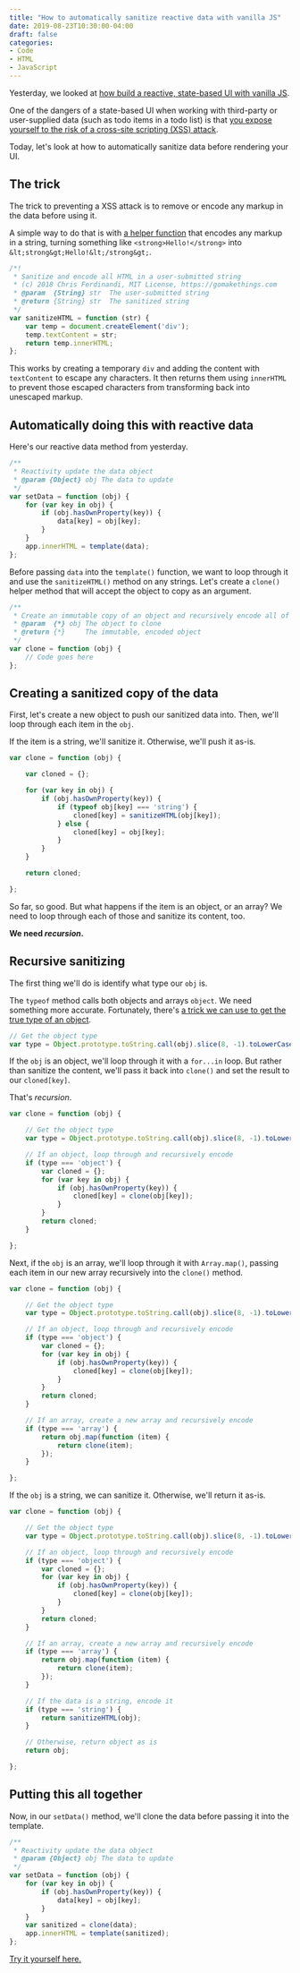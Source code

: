 ```yaml
---
title: "How to automatically sanitize reactive data with vanilla JS"
date: 2019-08-23T10:30:00-04:00
draft: false
categories:
- Code
- HTML
- JavaScript
---
```


Yesterday, we looked at [how build a reactive, state-based UI with vanilla JS](/data-reactivity-with-vanilla-js/).

One of the dangers of a state-based UI when working with third-party or user-supplied data (such as todo items in a todo list) is that [you expose yourself to the risk of a cross-site scripting (XSS) attack](/preventing-cross-site-scripting-attacks-when-using-innerhtml-in-vanilla-javascript/).

Today, let's look at how to automatically sanitize data before rendering your UI.

## The trick

The trick to preventing a XSS attack is to remove or encode any markup in the data before using it.

A simple way to do that is with [a helper function](https://vanillajstoolkit.com/helpers/sanitizehtml/) that encodes any markup in a string, turning something like `<strong>Hello!</strong>` into `&lt;strong&gt;Hello!&lt;/strong&gt;`.

```js
/*!
 * Sanitize and encode all HTML in a user-submitted string
 * (c) 2018 Chris Ferdinandi, MIT License, https://gomakethings.com
 * @param  {String} str  The user-submitted string
 * @return {String} str  The sanitized string
 */
var sanitizeHTML = function (str) {
	var temp = document.createElement('div');
	temp.textContent = str;
	return temp.innerHTML;
};
```

This works by creating a temporary `div` and adding the content with `textContent` to escape any characters. It then returns them using `innerHTML` to prevent those escaped characters from transforming back into unescaped markup.

## Automatically doing this with reactive data

Here's our reactive data method from yesterday.

```js
/**
 * Reactivity update the data object
 * @param {Object} obj The data to update
 */
var setData = function (obj) {
	for (var key in obj) {
		if (obj.hasOwnProperty(key)) {
			data[key] = obj[key];
		}
	}
	app.innerHTML = template(data);
};
```

Before passing `data` into the `template()` function, we want to loop through it and use the `sanitizeHTML()` method on any strings. Let's create a `clone()` helper method that will accept the object to copy as an argument.

```js
/**
 * Create an immutable copy of an object and recursively encode all of its data
 * @param  {*} obj The object to clone
 * @return {*}     The immutable, encoded object
 */
var clone = function (obj) {
	// Code goes here
};
```

## Creating a sanitized copy of the data

First, let's create a new object to push our sanitized data into. Then, we'll loop through each item in the `obj`.

If the item is a string, we'll sanitize it. Otherwise, we'll push it as-is.

```js
var clone = function (obj) {

	var cloned = {};

	for (var key in obj) {
		if (obj.hasOwnProperty(key)) {
			if (typeof obj[key] === 'string') {
				cloned[key] = sanitizeHTML(obj[key]);
			} else {
				cloned[key] = obj[key];
			}
		}
	}

	return cloned;

};
```

So far, so good. But what happens if the item is an object, or an array? We need to loop through each of those and sanitize its content, too.

__We need *recursion*.__

## Recursive sanitizing

The first thing we'll do is identify what type our `obj` is.

The `typeof` method calls both objects and arrays `object`. We need something more accurate. Fortunately, there's [a trick we can use to get the true type of an object](/true-type-checking-with-vanilla-js/).

```js
// Get the object type
var type = Object.prototype.toString.call(obj).slice(8, -1).toLowerCase();
```

If the `obj` is an object, we'll loop through it with a `for...in` loop. But rather than sanitize the content, we'll pass it back into `clone()` and set the result to our `cloned[key]`.

That's *recursion*.

```js
var clone = function (obj) {

	// Get the object type
	var type = Object.prototype.toString.call(obj).slice(8, -1).toLowerCase();

	// If an object, loop through and recursively encode
	if (type === 'object') {
		var cloned = {};
		for (var key in obj) {
			if (obj.hasOwnProperty(key)) {
				cloned[key] = clone(obj[key]);
			}
		}
		return cloned;
	}

};
```

Next, if the `obj` is an array, we'll loop through it with `Array.map()`, passing each item in our new array recursively into the `clone()` method.

```js
var clone = function (obj) {

	// Get the object type
	var type = Object.prototype.toString.call(obj).slice(8, -1).toLowerCase();

	// If an object, loop through and recursively encode
	if (type === 'object') {
		var cloned = {};
		for (var key in obj) {
			if (obj.hasOwnProperty(key)) {
				cloned[key] = clone(obj[key]);
			}
		}
		return cloned;
	}

	// If an array, create a new array and recursively encode
	if (type === 'array') {
		return obj.map(function (item) {
			return clone(item);
		});
	}

};
```

If the `obj` is a string, we can sanitize it. Otherwise, we'll return it as-is.

```js
var clone = function (obj) {

	// Get the object type
	var type = Object.prototype.toString.call(obj).slice(8, -1).toLowerCase();

	// If an object, loop through and recursively encode
	if (type === 'object') {
		var cloned = {};
		for (var key in obj) {
			if (obj.hasOwnProperty(key)) {
				cloned[key] = clone(obj[key]);
			}
		}
		return cloned;
	}

	// If an array, create a new array and recursively encode
	if (type === 'array') {
		return obj.map(function (item) {
			return clone(item);
		});
	}

	// If the data is a string, encode it
	if (type === 'string') {
		return sanitizeHTML(obj);
	}

	// Otherwise, return object as is
	return obj;

};
```

## Putting this all together

Now, in our `setData()` method, we'll clone the data before passing it into the template.

```js
/**
 * Reactivity update the data object
 * @param {Object} obj The data to update
 */
var setData = function (obj) {
	for (var key in obj) {
		if (obj.hasOwnProperty(key)) {
			data[key] = obj[key];
		}
	}
	var sanitized = clone(data);
	app.innerHTML = template(sanitized);
};
```

[Try it yourself here.](https://codepen.io/cferdinandi/pen/MWgJorQ)